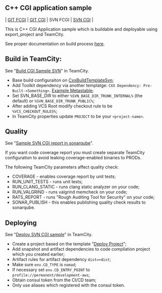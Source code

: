 ## C++ CGI application sample

| [GIT FCGI](https://bitbucket.ncbi.nlm.nih.gov/projects/CXX/repos/cxx-fast-cgi-sample/browse) | [GIT CGI](https://bitbucket.ncbi.nlm.nih.gov/projects/CXX/repos/cxx-cgi-sample/browse) | SVN FCGI | [SVN CGI](https://svn.ncbi.nlm.nih.gov/viewvc/toolkit/trunk/c%2B%2B/src/sample/app/deployable_cgi/) |

This is C++ CGI Application sample which is buildable and deployable using export\_project and TeamCity.

See proper documentation on build process [here](https://confluence.ncbi.nlm.nih.gov/display/CT/Build+Framework).

## Build in TeamCity:
See "[Build CGI Sample SVN]()" in TeamCity.

* Base build configuraiton on [CxxBuildTemplateSvn](https://teamcity.ncbi.nlm.nih.gov/admin/editBuild.html?id=template:CxxBuildTemplateSvn);
* Add Toolkit dependency via another templatge: `CXX Dependency: Pre-Built-<Something>`. [Example Metastable](https://teamcity.ncbi.nlm.nih.gov/admin/editBuild.html?id=template:CxxDependencyPreBuiltMetastable);
* Set SVN\_BASE\_DIR to either `%SVN_BASE_DIR_TRUNK_INTERNAL%` (the default) or `%SVN_BASE_DIR_TRUNK_PUBLIC%`;
* After adding VCS Root modify checkout rule to be `%VCS_CHECKOUT_RULES%`;
* In TeamCity properties update `PROJECT` to be your `<project-name>`.

## Quality
See "[Sample SVN CGI report in sonarqube]()".

If you want code coverage report you must create separate TeamCity configuration to avoid leaking coverage-enabled binaries to PRODs.

The following TeamCity parameters affect quality check:

* COVERAGE - enables coverage report by unit tests;
* RUN\_UNIT\_TESTS - runs unit tests;
* RUN\_CLANG\_STATIC - runs clang static analyzer on your code;
* RUN\_VALGRIND - runs valgrind memcheck on your code;
* RATS\_REPORT - runs "Rough Auditing Tool for Security" on your code;
* SONAR\_PUBLISH - this enables publishing quality check results to sonarqube.

## Deploying
See "[Deploy SVN CGI sample]()" in TeamCity.

* Create a project based on the template "[Deploy Project](https://teamcity.ncbi.nlm.nih.gov/admin/editBuild.html?id=template:DeployProject)";
* Add snapshot and artifact dependencies to code compilation project which you created earlier;
* Artifact rules for artifact dependency `dist=>dist`;
* Make sure `env.CD_TYPE` is `nomad`;
* If necessary set `env.CD_ENTRY_POINT` to `profile://permanent/development-aws`;
* Obtain consul token from the CI/CD team;
* Only use aliases which registered with the consul token.

